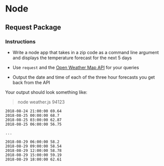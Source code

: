 # Node

## Request Package

### Instructions

* Write a node app that takes in a zip code as a command line argument and displays the temperature forecast for the next 5 days

* Use `request` and the [Open Weather Map API](https://openweathermap.org/api) for your queries

* Output the date and time of each of the three hour forecasts you get back from the API

Your output should look something like:
> node weather.js 94123

```
2018-08-24 21:00:00 69.64
2018-08-25 00:00:00 68.7
2018-08-25 03:00:00 62.87
2018-08-25 06:00:00 56.75

...

2018-08-29 06:00:00 58.2
2018-08-29 09:00:00 58.54
2018-08-29 12:00:00 58.78
2018-08-29 15:00:00 59.19
2018-08-29 18:00:00 62.61
```